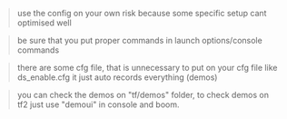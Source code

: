 >use the config on your own risk because some specific setup cant optimised well


>be sure that you put proper commands in launch options/console commands


>there are some cfg file, that is unnecessary to put on your cfg file like ds_enable.cfg it just auto records everything (demos)


>you can check the demos on "tf/demos" folder, to check demos on tf2 just use "demoui" in console and boom.
